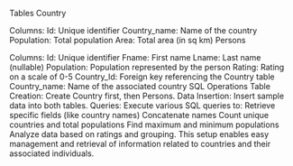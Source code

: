 Tables
Country

Columns:
Id: Unique identifier
Country_name: Name of the country
Population: Total population
Area: Total area (in sq km)
Persons

Columns:
Id: Unique identifier
Fname: First name
Lname: Last name (nullable)
Population: Population represented by the person
Rating: Rating on a scale of 0-5
Country_Id: Foreign key referencing the Country table
Country_name: Name of the associated country
SQL Operations
Table Creation: Create Country first, then Persons.
Data Insertion: Insert sample data into both tables.
Queries: Execute various SQL queries to:
Retrieve specific fields (like country names)
Concatenate names
Count unique countries and total populations
Find maximum and minimum populations
Analyze data based on ratings and grouping.
This setup enables easy management and retrieval of information related to countries and their associated individuals.

